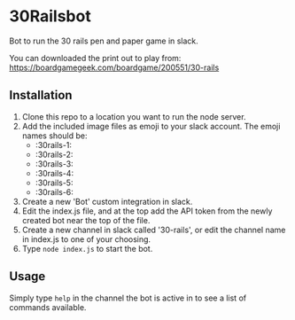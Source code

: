 # 30Railsbot
Bot to run the 30 rails pen and paper game in slack.

You can downloaded the print out to play from: https://boardgamegeek.com/boardgame/200551/30-rails

## Installation

1. Clone this repo to a location you want to run the node server.
2. Add the included image files as emoji to your slack account. The emoji names should be:
	* :30rails-1:
	* :30rails-2:
	* :30rails-3:
	* :30rails-4:
	* :30rails-5:
	* :30rails-6:
3. Create a new 'Bot' custom integration in slack.
4. Edit the index.js file, and at the top add the API token from the newly created bot near the top of the file.
5. Create a new channel in slack called '30-rails', or edit the channel name in index.js to one of your choosing.
6. Type `node index.js` to start the bot.

## Usage

Simply type `help` in the channel the bot is active in to see a list of commands available.